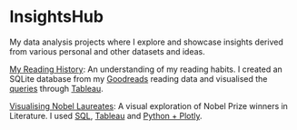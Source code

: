 # InsightsHub
My data analysis projects where I explore and showcase insights derived from various personal and other datasets and ideas.

[My Reading History](https://acovilla.wordpress.com/2023/11/06/my-reading-history/): An understanding of my reading habits. I created an SQLite database from my [Goodreads](https://www.goodreads.com/user/show/14780849-andr-s) reading data and visualised the [queries](https://github.com/acovilla/InsightsHub/blob/main/My%20Reading%20History.sql) through [Tableau](https://public.tableau.com/app/profile/andres.covilla/viz/MyReadingHistory_16992145325900/Dashboard1).

[Visualising Nobel Laureates](https://acovilla.wordpress.com/2023/11/19/visualising-nobel-laureates/): A visual exploration of Nobel Prize winners in Literature. I used [SQL](https://github.com/acovilla/InsightsHub/blob/main/Literature%20Nobel.sql), [Tableau](https://public.tableau.com/app/profile/andres.covilla/vizzes) and [Python + Plotly](https://github.com/acovilla/InsightsHub/blob/main/Motivation%20analysis.ipynb).
